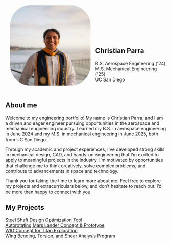 

<img src="/docs/facecard.jpeg" width="50%" style="border-radius:25%" align="left" hspace="15">
<br/><br/><br/><br/><br/><br/>

## Christian Parra <br/>
B.S. Aerospace Engineering ('24)<br/>
M.S. Mechanical Engineering ('25)<br/>
UC San Diego
 
<br clear="all">

## About me
Welcome to my engineering portfolio! My name is Christian Parra, and I am a driven and eager engineer pursuing opportunities in the aerospace and mechanical engineering industry. I earned my B.S. in aerospace engineering in June 2024 and my M.S. in mechanical engineering in June 2025, both from UC San Diego. <br/>

Through my academic and project experiences, I’ve developed strong skills in mechanical design, CAD, and hands-on engineering that I’m excited to apply to meaningful projects in the industry. I’m motivated by opportunities that challenge me to think creatively, solve complex problems, and contribute to advancements in space and technology.<br/>

Thank you for taking the time to learn more about me. Feel free to explore my projects and extracurriculars below, and don’t hesitate to reach out. I’d be more than happy to connect with you.

## My Projects
<a href="https://parrachristian.github.io/SteelShaft" class="btn" > Steel Shaft Design Optimization Tool</a> <br/>
<a href="https://parrachristian.github.io/autorotator" class="btn" > Autorotating Mars Lander Concept & Prototype</a> <br/>
<a href="https://parrachristian.github.io/WIG" class="btn" > WIG Concept for Titan Exploration</a> <br/>
<a href="https://parrachristian.github.io/WingBTS" class="btn" > Wing Bending, Torsion, and Shear Analysis Program</a>



